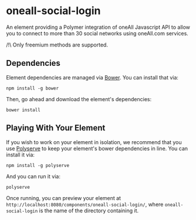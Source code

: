# oneall-social-login

An element providing a Polymer integration of oneAll Javascript API to allow you to connect to more than 30 social networks using oneAll.com services.

/!\ Only freemium methods are supported.


## Dependencies

Element dependencies are managed via [Bower](http://bower.io/). You can
install that via:

    npm install -g bower

Then, go ahead and download the element's dependencies:

    bower install


## Playing With Your Element

If you wish to work on your element in isolation, we recommend that you use
[Polyserve](https://github.com/PolymerLabs/polyserve) to keep your element's
bower dependencies in line. You can install it via:

    npm install -g polyserve

And you can run it via:

    polyserve

Once running, you can preview your element at
`http://localhost:8080/components/oneall-social-login/`, where `oneall-social-login` is the name of the directory containing it.
